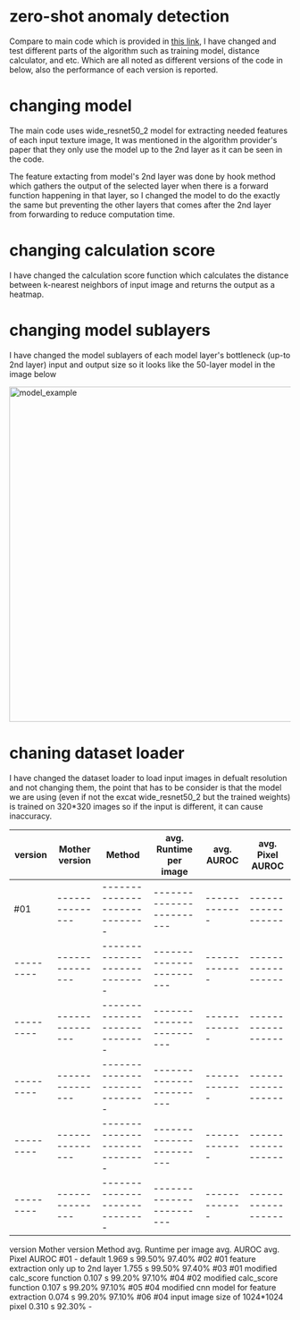 # zero-shot anomaly detection

Compare to main code which is provided in [this link](https://openaccess.thecvf.com/content/WACV2023/html/Aota_Zero-Shot_Versus_Many-Shot_Unsupervised_Texture_Anomaly_Detection_WACV_2023_paper.html), I have changed and test different parts of the algorithm such as training model, distance calculator, and etc. Which are all noted as different versions of the code in below, also the performance of each version is reported.

# changing model
The main code uses wide_resnet50_2 model for extracting needed features of each input texture image, It was mentioned in the algorithm provider's paper that they only use the model up to the 2nd layer as it can be seen in the code.

The feature extacting from model's 2nd layer was done by hook method which gathers the output of the selected layer when there is a forward function happening in that layer, so I changed the model to do the exactly the same but preventing the other layers that comes after the 2nd layer from forwarding to reduce computation time.

# changing calculation score
I have changed the calculation score function which calculates the distance between k-nearest neighbors of input image and returns the output as a heatmap.

# changing model sublayers
I have changed the model sublayers of each model layer's bottleneck (up-to 2nd layer) input and output size so it looks like the 50-layer model in the image below

<img src="images/model_example.png" alt="model_example" width="600"/>

# chaning dataset loader
I have changed the dataset loader to load input images in defualt resolution and not changing them, the point that has to be consider is that the model we are using (even if not the excat wide_resnet50_2 but the trained weights) is trained on 320*320 images so if the input is different, it can cause inaccuracy. 

|version  |Mother version |Method                       | avg. Runtime per image | avg. AUROC  | avg. Pixel AUROC |
|---------|---------------|-----------------------------|------------------------|-------------|------------------|
|#01|---------------|-----------------------------|------------------------|-------------|------------------|
|---------|---------------|-----------------------------|------------------------|-------------|------------------|
|---------|---------------|-----------------------------|------------------------|-------------|------------------|
|---------|---------------|-----------------------------|------------------------|-------------|------------------|
|---------|---------------|-----------------------------|------------------------|-------------|------------------|
|---------|---------------|-----------------------------|------------------------|-------------|------------------|

version	Mother version	Method	avg. Runtime per image	avg. AUROC	avg. Pixel AUROC
#01	-	default	1.969 s	99.50%	97.40%
#02	#01	feature extraction only up to 2nd layer	1.755 s	99.50%	97.40%
#03	#01	modified calc_score function	0.107 s	99.20%	97.10%
#04	#02	modified calc_score function	0.107 s	99.20%	97.10%
#05	#04	modified cnn model for feature extraction	0.074 s	99.20%	97.10%
#06	#04	input image size of 1024*1024 pixel	0.310 s	92.30%	-


